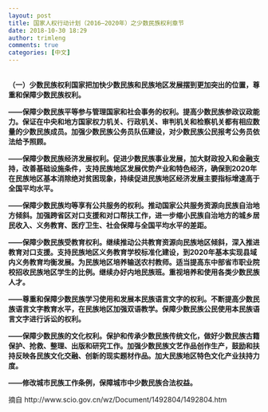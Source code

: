 ```yaml
---
layout: post
title: 国家人权行动计划（2016—2020年）之少数民族权利章节
date: 2018-10-30 18:29
author: trimleng
comments: true
categories: [中文]
---
```

<!-- wp:paragraph -->
<p><strong><br/>（一）少数民族权利国家把加快少数民族和民族地区发展摆到更加突出的位置，尊重和保障少数民族权利。</strong></p>
<!-- /wp:paragraph -->

<!-- wp:paragraph -->
<p><strong>——保障少数民族平等参与管理国家和社会事务的权利。提高少数民族参政议政能力。保证在中央和地方国家权力机关、行政机关、审判机关和检察机关都有相应数量的少数民族成员。加强少数民族公务员队伍建设，对少数民族公民报考公务员依法给予照顾。</strong></p>
<!-- /wp:paragraph -->

<!-- wp:more -->
<!--more-->
<!-- /wp:more -->

<!-- wp:paragraph -->
<p><strong>——保障少数民族经济发展权利。促进少数民族事业发展，加大财政投入和金融支持，改善基础设施条件，支持民族地区发展优势产业和特色经济，确保到2020年在民族地区基本消除绝对贫困现象，持续促进民族地区经济发展主要指标增速高于全国平均水平。</strong></p>
<!-- /wp:paragraph -->

<!-- wp:paragraph -->
<p><strong>——保障少数民族均等享有公共服务的权利。推动国家公共服务资源向民族自治地方倾斜。加强跨省区对口支援和对口帮扶工作，进一步缩小民族自治地方的城乡居民收入、义务教育、医疗卫生、社会保障与全国平均水平的差距。</strong></p>
<!-- /wp:paragraph -->

<!-- wp:paragraph -->
<p><strong>——保障少数民族受教育权利。继续推动公共教育资源向民族地区倾斜，深入推进教育对口支援。支持民族地区义务教育学校标准化建设，到2020年基本实现县域内义务教育均衡发展。为民族地区培养输送农村教师。适当提高东中部省市职业院校招收民族地区学生的比例。继续办好内地民族班。重视培养和使用各类少数民族人才。</strong></p>
<!-- /wp:paragraph -->

<!-- wp:paragraph -->
<p><strong>——尊重和保障少数民族学习使用和发展本民族语言文字的权利。不断提高少数民族语言文字教育水平，在民族地区加强双语教学。保障少数民族公民使用本民族语言文字进行诉讼的权利。</strong></p>
<!-- /wp:paragraph -->

<!-- wp:paragraph -->
<p><strong>——保障少数民族的文化权利。保护和传承少数民族传统文化，做好少数民族古籍保护、抢救、整理、出版和研究工作。加强少数民族文艺作品创作生产，鼓励和扶持反映各民族文化交融、创新的现实题材作品。加大民族地区特色文化产业扶持力度。</strong></p>
<!-- /wp:paragraph -->

<!-- wp:paragraph -->
<p><strong>——修改城市民族工作条例，保障城市中少数民族合法权益。</strong></p>
<!-- /wp:paragraph -->

<!-- wp:paragraph -->
<p>摘自 http://www.scio.gov.cn/wz/Document/1492804/1492804.htm</p>
<!-- /wp:paragraph -->

<!-- wp:paragraph -->
<p></p>
<!-- /wp:paragraph -->
